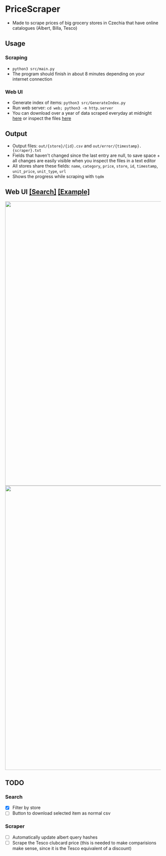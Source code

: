 # PriceScraper
- Made to scrape prices of big grocery stores in Czechia that have online catalogues (Albert, Billa, Tesco) 

## Usage
### Scraping
- `python3 src/main.py`
- The program should finish in about 8 minutes depending on your internet connection
### Web UI
- Generate index of items: `python3 src/GenerateIndex.py`
- Run web server: `cd web; python3 -m http.server`
- You can download over a year of data scraped everyday at midnight [here](http://158.101.162.168:8082/out.tar.gz) or inspect the files [here](http://158.101.162.168:8082/data/)

## Output
- Output files: `out/{store}/{id}.csv` and `out/error/{timestamp}.{scraper}.txt`
- Fields that haven't changed since the last entry are null, to save space + all changes are easily visible when you inspect the files in a text editor
- All stores share these fields: `name`, `category`, `price`, `store`, `id`, `timestamp`, `unit_price`, `unit_type`, `url`
- Shows the progress while scraping with `tqdm`

## Web UI [[Search]](http://158.101.162.168:8082/search.html) [[Example]](http://158.101.162.168:8082/?ids[]=tesco%2F2001019141652.csv&ids[]=tesco%2F2001130909583.csv&ids[]=tesco%2F2001000151875.csv&ids[]=tesco%2F2001130898559.csv&ids[]=tesco%2F2001130294293.csv&ids[]=tesco%2F2001130907487.csv&ids[]=tesco%2F2001130294254.csv&ids[]=tesco%2F2001130905057.csv&ids[]=tesco%2F2001130905063.csv&ids[]=tesco%2F2001130905073.csv&ids[]=albert%2F20480905.csv&ids[]=albert%2F22459466.csv&ids[]=albert%2F27344064.csv&ids[]=albert%2F26109718.csv&ids[]=albert%2F21976056.csv&ids[]=billa%2F82322229.csv&ids[]=billa%2F82316363.csv&ids[]=billa%2F82315094.csv)

<img src="https://michalhrbek.github.io/images/pricescraper/chartjs_plot.png" width=920>
<img src="https://michalhrbek.github.io/images/pricescraper/search.png" width=920>

## TODO
### Search
- [x] Filter by store
- [ ] Button to download selected item as normal csv
### Scraper
- [ ] Automatically update albert query hashes
- [ ] Scrape the Tesco clubcard price (this is needed to make comparisions make sense, since it is the Tesco equivalent of a discount)